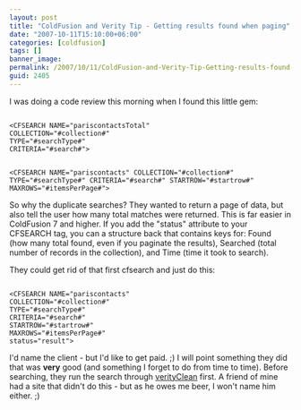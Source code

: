 ```yaml
---
layout: post
title: "ColdFusion and Verity Tip - Getting results found when paging"
date: "2007-10-11T15:10:00+06:00"
categories: [coldfusion]
tags: []
banner_image: 
permalink: /2007/10/11/ColdFusion-and-Verity-Tip-Getting-results-found-when-paging
guid: 2405
---
```


I was doing a code review this morning when I found this little gem:

<code>
&lt;CFSEARCH NAME="pariscontactsTotal"                    COLLECTION="#collection#"
TYPE="#searchType#"
CRITERIA="#search#"&gt;

&lt;CFSEARCH NAME="pariscontacts"
COLLECTION="#collection#"
TYPE="#searchType#"
CRITERIA="#search#"
STARTROW="#startrow#"
MAXROWS="#itemsPerPage#"&gt;
</code>

So why the duplicate searches? They wanted to return a page of data, but also tell the user how many total matches were returned. This is far easier in ColdFusion 7 and higher. If you add the "status" attribute to your CFSEARCH tag, you can a structure back that contains keys for: Found (how many total found, even if you paginate the results), Searched (total number of records in the collection), and Time (time it took to search).

They could get rid of that first cfsearch and just do this:

<code>
&lt;CFSEARCH NAME="pariscontacts"
COLLECTION="#collection#"
TYPE="#searchType#"
CRITERIA="#search#"
STARTROW="#startrow#"
MAXROWS="#itemsPerPage#"
status="result"&gt;
</code>

I'd name the client - but I'd like to get paid. ;) I will point something they did that was <b>very</b> good (and something I forget to do from time to time). Before searching, they run the search through <a href="http://www.cflib.org/udf.cfm/verityclean">verityClean</a> first. A friend of mine had a site that didn't do this - but as he owes me beer, I won't name him either. ;)